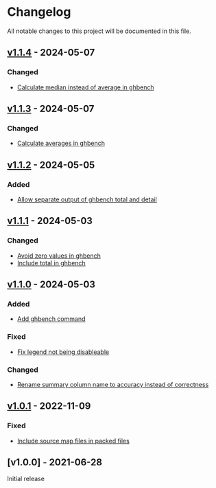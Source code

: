 # Changelog
All notable changes to this project will be documented in this file.

<a name="v1.1.4"></a>
## [v1.1.4](https://github.com/rubensworks/process-sparql-benchmark-results.js/compare/v1.1.3...v1.1.4) - 2024-05-07

### Changed
* [Calculate median instead of average in ghbench](https://github.com/rubensworks/process-sparql-benchmark-results.js/commit/982029b0cb74d12336b50c47a0c6e05a331974d8)

<a name="v1.1.3"></a>
## [v1.1.3](https://github.com/rubensworks/process-sparql-benchmark-results.js/compare/v1.1.2...v1.1.3) - 2024-05-07

### Changed
* [Calculate averages in ghbench](https://github.com/rubensworks/process-sparql-benchmark-results.js/commit/92a9d9f33ca06fd4b2d764f7af288a1c93ce8823)

<a name="v1.1.2"></a>
## [v1.1.2](https://github.com/rubensworks/process-sparql-benchmark-results.js/compare/v1.1.1...v1.1.2) - 2024-05-05

### Added
* [Allow separate output of ghbench total and detail](https://github.com/rubensworks/process-sparql-benchmark-results.js/commit/712b04a4c9326c146b4ec56bde7c312aaad154ef)

<a name="v1.1.1"></a>
## [v1.1.1](https://github.com/rubensworks/process-sparql-benchmark-results.js/compare/v1.1.0...v1.1.1) - 2024-05-03

### Changed
* [Avoid zero values in ghbench](https://github.com/rubensworks/process-sparql-benchmark-results.js/commit/a116817e70486c838014ec26d22f5cb35671babc)
* [Include total in ghbench](https://github.com/rubensworks/process-sparql-benchmark-results.js/commit/e20c6d36ed1cd29b35839943c8644376f2029360)

<a name="v1.1.0"></a>
## [v1.1.0](https://github.com/rubensworks/process-sparql-benchmark-results.js/compare/v1.0.1...v1.1.0) - 2024-05-03

### Added
* [Add ghbench command](https://github.com/rubensworks/process-sparql-benchmark-results.js/commit/25ae155357575f87bdd51784b974c9d78ef074dd)

### Fixed
* [Fix legend not being disableable](https://github.com/rubensworks/process-sparql-benchmark-results.js/commit/57d51b899b5c434dccccf08658110e1b0142d129)

### Changed
* [Rename summary column name to accuracy instead of correctness](https://github.com/rubensworks/process-sparql-benchmark-results.js/commit/5e3ae2733f1dc62ac95644c73f9bfd059d719632)

<a name="v1.0.1"></a>
## [v1.0.1](https://github.com/rubensworks/process-sparql-benchmark-results.js/compare/v1.0.0...v1.0.1) - 2022-11-09

### Fixed
* [Include source map files in packed files](https://github.com/rubensworks/process-sparql-benchmark-results.js/commit/30c1f0eb3436100e00929206526ca66f10ab2629)

<a name="v1.0.0"></a>
## [v1.0.0] - 2021-06-28

Initial release
